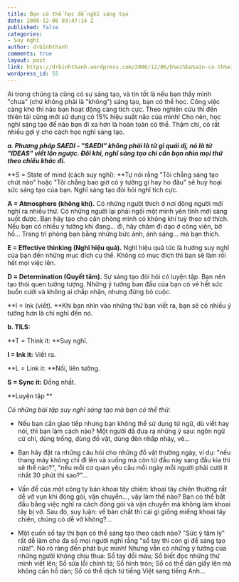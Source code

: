 ```yaml
---
title: Bạn có thể học để nghĩ sáng tạo
date: 2006-12-06 03:47:14 Z
published: false
categories:
- Suy nghĩ
author: drbinhthanh
comments: true
layout: post
link: https://drbinhthanh.wordpress.com/2006/12/06/b%e1%ba%a1n-co-th%e1%bb%83-h%e1%bb%8dc-d%e1%bb%83-nghi-sang-t%e1%ba%a1o/
wordpress_id: 55
---
```


Ai trong chúng ta cũng có sự sáng tạo, và tin tốt là nếu bạn thấy mình "chưa" (chứ không phải là "không") sáng tạo, bạn có thể học. Công việc càng khó thì não bạn hoạt động càng tích cực. Theo nghiên cứu thì đến thiên tài cũng mới sử dụng có 15% hiệu suất não của mình! Cho nên, học nghĩ sáng tạo để não bạn đi xa hơn là hoàn toàn có thể. Thậm chí, có rất nhiều gợi ý cho cách học nghĩ sáng tạo.

***a. Phương pháp SAEDI - "SAEDI" không phải là từ gì quái dị, nó là từ "IDEAS" viết lộn ngược. Ðôi khi, nghĩ sáng tạo chỉ cần bạn nhìn mọi thứ theo chiều khác đi.***

**S = State of mind (cách suy nghĩ): **Tự nói rằng "Tôi chẳng sáng tạo chút nào" hoặc "Tôi chẳng bao giờ có ý tưởng gì hay ho đâu" sẽ huỷ hoại sức sáng tạo của bạn. Nghĩ sáng tạo đòi hỏi nghĩ tích cực.

**A = Atmosphere (không khí).** Có những người thích ở nơi đông người mới nghĩ ra nhiều thứ. Có những người lại phải ngồi một mình yên tĩnh mới sáng suốt được. Bạn hãy tạo cho căn phòng mình có không khí tuỳ theo sở thích. Nếu bạn có nhiều ý tưởng khi đang... đi, hãy chăm đi dạo ở công viên, bờ hồ... Trang trí phòng bạn bằng những bức ảnh, ánh sáng... mà bạn thích.

**E = Effective thinking (Nghĩ hiệu quả).** Nghĩ hiệu quả tức là hướng suy nghĩ của bạn đến những mục đích cụ thể. Không có mục đích thì bạn sẽ làm rối hết mọi việc lên.

**D = Determination (Quyết tâm).** Sự sáng tạo đòi hỏi có luyện tập. Bạn nên tạo thói quen tưởng tượng. Những ý tưởng ban đầu của bạn có vẻ hết sức buồn cười và không ai chấp nhận, nhưng đừng bỏ cuộc.

**I = Ink (viết). **Khi bạn nhìn vào những thứ bạn viết ra, bạn sẽ có nhiều ý tưởng hơn là chỉ nghĩ đến nó.

**b. TILS:**

**T = Think it: **Suy nghĩ.

**I = Ink it:** Viết ra.

**L = Link it: **Nối, liên tưởng.

**S = Sync it:** Ðồng nhất.

**Luyện tập **

*Có những bài tập suy nghĩ sáng tạo mà bạn có thể thử:*

- Nếu bạn cần giao tiếp nhưng bạn không thể sử dụng từ ngữ, dù viết hay nói, thì bạn làm cách nào? Một người đã đưa ra những ý sau: ngôn ngữ cử chỉ, dùng trống, dùng đồ vật, dùng đèn nhấp nháy, vẽ...

- Bạn hãy đặt ra những câu hỏi cho những đồ vật thường ngày, ví dụ: "nếu thang máy không chỉ đi lên và xuống mà còn từ đầu này sang đầu kia thì sẽ thế nào?", "nếu mỗi cơ quan yêu cầu mỗi ngày mỗi người phải cười ít nhất 30 phút thì sao?"...

- Vấn đề của một công ty bán khoai tây chiên: khoai tây chiên thường rất dễ vỡ vụn khi đóng gói, vận chuyển..., vậy làm thế nào? Bạn có thể bắt đầu bằng việc nghĩ ra cách đóng gói và vận chuyển mà không làm khoai tây bị vỡ. Sau đó, suy luận: về bản chất thì cái gì giống miếng khoai tây chiên, chúng có dễ vỡ không?...

- Một cuốn sổ tay thì bạn có thể sáng tạo theo cách nào? "Sức ỳ tâm lý" rất dễ làm cho đa số mọi người nghĩ rằng "sổ tay thì còn gì để sáng tạo nữa!". Nó rõ ràng đến phát bực mình! Nhưng vẫn có những ý tưởng của những người không chịu thua: Sổ tay đổi màu; Sổ biết đọc những thứ mình viết lên; Sổ sửa lỗi chính tả; Sổ hình tròn; Sổ có thể dán giấy lên mà không cần hồ dán; Sổ có thể dịch từ tiếng Việt sang tiếng Anh...
